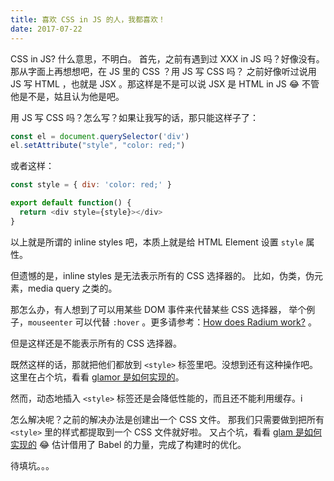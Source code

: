 ```yaml
---
title: 喜欢 CSS in JS 的人，我都喜欢！
date: 2017-07-22
---
```


CSS in JS? 什么意思，不明白。
首先，之前有遇到过 XXX in JS 吗？好像没有。
那从字面上再想想吧，在 JS 里的 CSS ？用 JS 写 CSS 吗？
之前好像听过说用 JS 写 HTML ，也就是 JSX 。那这样是不是可以说 JSX 是 HTML in JS 😂
不管他是不是，姑且认为他是吧。

用 JS 写 CSS 吗？怎么写？如果让我写的话，那只能这样子了：

```js
const el = document.querySelector('div')
el.setAttribute("style", "color: red;")
```

或者这样：

```js
const style = { div: 'color: red;' }

export default function() {
  return <div style={style}></div>
}
```

以上就是所谓的 inline styles 吧，本质上就是给 HTML Element 设置 `style` 属性。

但遗憾的是，inline styles 是无法表示所有的 CSS 选择器的。
比如，伪类，伪元素，media query 之类的。

那怎么办，有人想到了可以用某些 DOM 事件来代替某些 CSS 选择器，
举个例子，`mouseenter` 可以代替 `:hover` 。更多请参考：[How does Radium work?](https://github.com/FormidableLabs/radium#how-does-radium-work) 。

但是这样还是不能表示所有的 CSS 选择器。

既然这样的话，那就把他们都放到 `<style>` 标签里吧。没想到还有这种操作吧。
这里在占个坑，看看 [glamor 是如何实现的](https://github.com/threepointone/glamor/blob/master/docs/implementation.md)。

然而，动态地插入 `<style>` 标签还是会降低性能的，而且还不能利用缓存。i

怎么解决呢？之前的解决办法是创建出一个 CSS 文件。
那我们只需要做到把所有 `<style>` 里的样式都提取到一个 CSS 文件就好啦。
又占个坑，看看 [glam 是如何实现的](https://gist.github.com/threepointone/0ef30b196682a69327c407124f33d69a) 😂
估计借用了 Babel 的力量，完成了构建时的优化。

待填坑。。<tab>。

